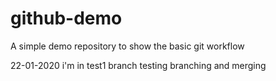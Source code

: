 # github-demo
A simple demo repository to show the basic git workflow


22-01-2020 i'm in test1 branch testing branching and merging